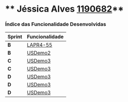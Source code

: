 ** Jéssica Alves [1190682](./)** 
===============================


### Índice das Funcionalidade Desenvolvidas ###


| Sprint | Funcionalidade     |
|--------|--------------------|
| **B**  | [LAPR4-55](55_EspecificarColaborador) |
| **B**  | [USDemo2](USDemo2) |
| **C**  | [USDemo3](USDemo3) |
| **C**  | [USDemo3](USDemo4) |
| **D**  | [USDemo3](USDemo5) |
| **D**  | [USDemo3](USDemo6) |
| **D**  | [USDemo3](USDemo7) |